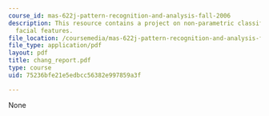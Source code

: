 ```yaml
---
course_id: mas-622j-pattern-recognition-and-analysis-fall-2006
description: This resource contains a project on non-parametric classification of
  facial features.
file_location: /coursemedia/mas-622j-pattern-recognition-and-analysis-fall-2006/75236bfe21e5edbcc56382e997859a3f_chang_report.pdf
file_type: application/pdf
layout: pdf
title: chang_report.pdf
type: course
uid: 75236bfe21e5edbcc56382e997859a3f

---
```

None